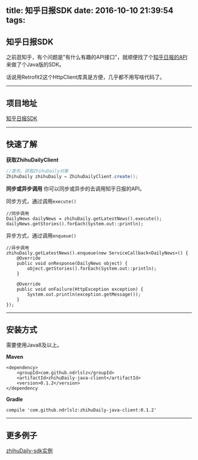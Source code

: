 title: 知乎日报SDK
date: 2016-10-10 21:39:54
tags:
---

## 知乎日报SDK

之前逛知乎，有个问题是"有什么有趣的API接口"，就顺便找了个[知乎日报的API](https://github.com/izzyleung/ZhihuDailyPurify/wiki/%E7%9F%A5%E4%B9%8E%E6%97%A5%E6%8A%A5-API-%E5%88%86%E6%9E%90)来做了个Java版的SDK。

话说用Retrofit2这个HttpClient库真是方便，几乎都不用写啥代码了。

---
<!-- more -->


## 项目地址
[知乎日报SDK](https://github.com/ndrlslz/zhihuDaily-sdk)

---
## 快速了解

**获取ZhihuDailyClient**
```java
//首先，获取ZhihuDaily对象
ZhihuDaily zhihuDaily = ZhihuDailyClient.create();
```

**同步或异步调用**
你可以同步或异步的去调用知乎日报的API。

同步方式，通过调用`execute()`
```
//同步调用
DailyNews dailyNews = zhihuDaily.getLatestNews().execute();
dailyNews.getStories().forEach(System.out::println);
```

异步方式，通过调用`enqueue()`
```
//异步调用
zhihuDaily.getLatestNews().enqueue(new ServiceCallback<DailyNews>() {
    @Override
    public void onResponse(DailyNews object) {
        object.getStories().forEach(System.out::println);
    }

    @Override
    public void onFailure(HttpException exception) {
        System.out.println(exception.getMessage());
    }
});
```

---
## 安装方式
需要使用Java8及以上。

**Maven**
```
<dependency>
    <groupId>com.github.ndrlslz</groupId>
    <artifactId>zhihuDaily-java-client</artifactId>
    <version>0.1.2</version>
</dependency
```

**Gradle**
```
compile 'com.github.ndrlslz:zhihuDaily-java-client:0.1.2'
```

---
## 更多例子
[zhihuDaily-sdk实例](https://github.com/ndrlslz/zhihuDaily-sdk/blob/master/zhihuDaily-java-examples/src/main/java/com/github/ndrlslz/Examples.java)



